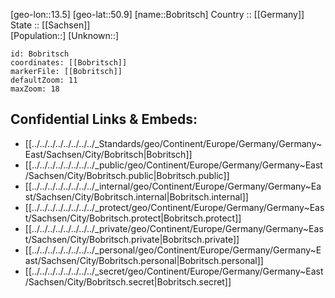 ﻿---
location: [50.9,13.5] 
mapzoom: [7,12] 
mapmarker: city 
type: City
tags:
- geo/City


SpocWebEntityId: 29238
isDeleted: false
confidential: public

---
[geo-lon::13.5] 
[geo-lat::50.9] 
[name::Bobritsch] 
Country :: [[Germany]]  
State :: [[Sachsen]]  
[Population::] 
[Unknown::] 


```leaflet
id: Bobritsch
coordinates: [[Bobritsch]] 
markerFile: [[Bobritsch]] 
defaultZoom: 11 
maxZoom: 18
```


## Confidential Links & Embeds: 
- [[../../../../../../../../_Standards/geo/Continent/Europe/Germany/Germany~East/Sachsen/City/Bobritsch|Bobritsch]] 
- [[../../../../../../../../_public/geo/Continent/Europe/Germany/Germany~East/Sachsen/City/Bobritsch.public|Bobritsch.public]] 
- [[../../../../../../../../_internal/geo/Continent/Europe/Germany/Germany~East/Sachsen/City/Bobritsch.internal|Bobritsch.internal]] 
- [[../../../../../../../../_protect/geo/Continent/Europe/Germany/Germany~East/Sachsen/City/Bobritsch.protect|Bobritsch.protect]] 
- [[../../../../../../../../_private/geo/Continent/Europe/Germany/Germany~East/Sachsen/City/Bobritsch.private|Bobritsch.private]] 
- [[../../../../../../../../_personal/geo/Continent/Europe/Germany/Germany~East/Sachsen/City/Bobritsch.personal|Bobritsch.personal]] 
- [[../../../../../../../../_secret/geo/Continent/Europe/Germany/Germany~East/Sachsen/City/Bobritsch.secret|Bobritsch.secret]] 
